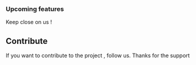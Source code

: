 ### Upcoming features
Keep close on us !
## Contribute
If you want to contribute to the project , follow us.
Thanks for the support
